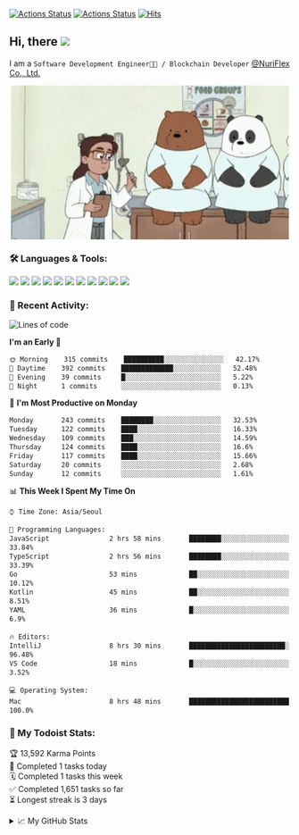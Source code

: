 
[![Actions Status](https://github.com/ddok2/ddok2/workflows/Todoist%20Readme/badge.svg)](https://github.com/ddok2/ddok2/actions)
[![Actions Status](https://github.com/ddok2/ddok2/workflows/wakatime-stats/badge.svg)](https://github.com/ddok2/ddok2/actions)
[![Hits](https://hits.seeyoufarm.com/api/count/incr/badge.svg?url=https%3A%2F%2Fgithub.com%2Fddok2&count_bg=%23FF9595&title_bg=%23555555&icon=github.svg&icon_color=%23FFFFFF&title=hits&edge_flat=false)](https://hits.seeyoufarm.com)

<!-- ![visitors](https://visitor-badge.laobi.icu/badge?page_id=ddok2.ddok2) -->
## Hi, there <img src="https://raw.githubusercontent.com/MartinHeinz/MartinHeinz/master/wave.gif" width="25px">

I am a `Software Development Engineer🧑‍💻 / Blockchain Developer` [@NuriFlex Co., Ltd.](https://nuriflex.com)


<p align="center">
<img align="center" alt="GIF" src="img/debugging.gif" />
</p>


### 🛠 Languages & Tools:
<p>
    <img src="https://img.shields.io/badge/go-%2300ADD8.svg?&style=for-the-badge&logo=go&logoColor=white"/>
    <img src="https://img.shields.io/badge/node.js%20-%2343853D.svg?&style=for-the-badge&logo=node.js&logoColor=white"/>
    <img src="https://img.shields.io/badge/javascript%20-%23323330.svg?&style=for-the-badge&logo=javascript&logoColor=%23F7DF1E"/>
    <img src="https://img.shields.io/badge/typescript%20-%23007ACC.svg?&style=for-the-badge&logo=typescript&logoColor=white"/>
    <img src="https://img.shields.io/badge/python%20-%2314354C.svg?&style=for-the-badge&logo=python&logoColor=white"/>
    <img src="https://img.shields.io/badge/react%20-%2320232a.svg?&style=for-the-badge&logo=react&logoColor=%2361DAFB"/>
    <img src="https://img.shields.io/badge/AWS%20-%23FF9900.svg?&style=for-the-badge&logo=amazon-aws&logoColor=white"/>
    <img src="https://img.shields.io/badge/Google%20Cloud%20-%234285F4.svg?&style=for-the-badge&logo=google-cloud&logoColor=white"/>
    <img src="https://img.shields.io/badge/docker%20-%230db7ed.svg?&style=for-the-badge&logo=docker&logoColor=white"/>
    <img src="https://img.shields.io/badge/kubernetes%20-%23326ce5.svg?&style=for-the-badge&logo=kubernetes&logoColor=white"/>
    <img src="https://img.shields.io/badge/ansible%20-%231A1918.svg?&style=for-the-badge&logo=ansible&logoColor=white"/>
</p>

### 🌈 Recent Activity:
<!--START_SECTION:waka-->
![Lines of code](https://img.shields.io/badge/From%20Hello%20World%20I%27ve%20Written-676317%20lines%20of%20code-blue)

**I'm an Early 🐤** 

```text
🌞 Morning    315 commits    ██████████░░░░░░░░░░░░░░░   42.17% 
🌆 Daytime    392 commits    █████████████░░░░░░░░░░░░   52.48% 
🌃 Evening    39 commits     █░░░░░░░░░░░░░░░░░░░░░░░░   5.22% 
🌙 Night      1 commits      ░░░░░░░░░░░░░░░░░░░░░░░░░   0.13%

```
📅 **I'm Most Productive on Monday** 

```text
Monday       243 commits    ████████░░░░░░░░░░░░░░░░░   32.53% 
Tuesday      122 commits    ████░░░░░░░░░░░░░░░░░░░░░   16.33% 
Wednesday    109 commits    ███░░░░░░░░░░░░░░░░░░░░░░   14.59% 
Thursday     124 commits    ████░░░░░░░░░░░░░░░░░░░░░   16.6% 
Friday       117 commits    ████░░░░░░░░░░░░░░░░░░░░░   15.66% 
Saturday     20 commits     ░░░░░░░░░░░░░░░░░░░░░░░░░   2.68% 
Sunday       12 commits     ░░░░░░░░░░░░░░░░░░░░░░░░░   1.61%

```


📊 **This Week I Spent My Time On** 

```text
⌚︎ Time Zone: Asia/Seoul

💬 Programming Languages: 
JavaScript               2 hrs 58 mins       ████████░░░░░░░░░░░░░░░░░   33.84% 
TypeScript               2 hrs 56 mins       ████████░░░░░░░░░░░░░░░░░   33.39% 
Go                       53 mins             ██░░░░░░░░░░░░░░░░░░░░░░░   10.12% 
Kotlin                   45 mins             ██░░░░░░░░░░░░░░░░░░░░░░░   8.51% 
YAML                     36 mins             █░░░░░░░░░░░░░░░░░░░░░░░░   6.9%

🔥 Editors: 
IntelliJ                 8 hrs 30 mins       ████████████████████████░   96.48% 
VS Code                  18 mins             █░░░░░░░░░░░░░░░░░░░░░░░░   3.52%

💻 Operating System: 
Mac                      8 hrs 48 mins       █████████████████████████   100.0%

```


<!--END_SECTION:waka-->

### 🚧 My Todoist Stats:
<!-- TODO-IST:START -->
🏆  13,592 Karma Points           
🌸  Completed 1 tasks today           
🗓  Completed 1 tasks this week           
✅  Completed 1,651 tasks so far           
⏳  Longest streak is 3 days
<!-- TODO-IST:END -->

<details>
<summary>📈 My GitHub Stats</summary>
<p align="center"> <img src="https://github-readme-stats.vercel.app/api?username=ddok2&show_icons=true" alt="ddok2" />
</details>
